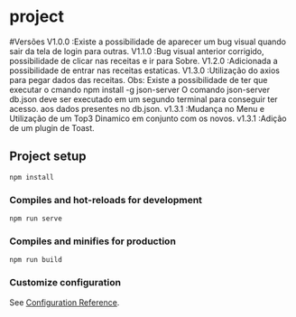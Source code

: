 # project

#Versões
    V1.0.0 :Existe a possibilidade de aparecer um bug visual quando sair da tela de login para outras.
    V1.1.0 :Bug visual anterior corrigido, possibilidade de clicar nas receitas e ir para Sobre.
    V1.2.0 :Adicionada a possibilidade de entrar nas receitas estaticas.
    V1.3.0 :Utilização do axios para pegar dados das receitas.
          Obs: Existe a possibilidade de ter que executar o cmando npm install -g json-server
          O comando json-server db.json deve ser executado em um segundo terminal para conseguir  ter acesso.
          aos dados presentes no db.json.
    v1.3.1 :Mudança no Menu e Utilização de um Top3 Dinamico em conjunto com os novos.
    v1.3.1 :Adição de um plugin de Toast.

## Project setup
```
npm install
```

### Compiles and hot-reloads for development
```
npm run serve
```

### Compiles and minifies for production
```
npm run build
```

### Customize configuration
See [Configuration Reference](https://cli.vuejs.org/config/).
